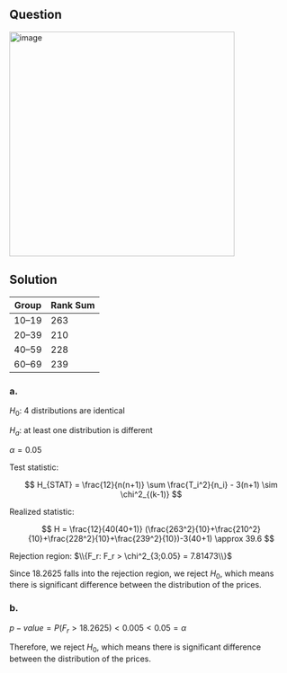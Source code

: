 ## Question

<img width="400" alt="image" src="https://github.com/user-attachments/assets/a97797fa-f805-4ef7-a40f-177783ddae5c"  />

## Solution

| Group | Rank Sum |
| ----- | ------------- |
| 10–19 | 263           |
| 20–39 | 210           |
| 40–59 | 228           |
| 60–69 | 239           |

### a.

$H_0$: 4 distributions are identical

$H_a$: at least one distribution is different

$\alpha = 0.05$

Test statistic:

$$
H_{STAT} = \frac{12}{n(n+1)} \sum \frac{T_i^2}{n_i} - 3(n+1) \sim \chi^2_{(k-1)}
$$

Realized statistic:

$$
H = \frac{12}{40(40+1)} (\frac{263^2}{10}+\frac{210^2}{10}+\frac{228^2}{10}+\frac{239^2}{10})-3(40+1) \approx 39.6
$$

Rejection region: $\\{F_r: F_r > \chi^2_{3;0.05} =  7.81473\\}$

Since $18.2625$ falls into the rejection region, we reject $H_0$, which means there is significant difference between the distribution of the prices.


### b.

$p-value = P(F_r > 18.2625) < 0.005 < 0.05 = \alpha$

Therefore, we reject $H_0$, which means there is significant difference between the distribution of the prices.
